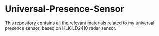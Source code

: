 # Universal-Presence-Sensor
This repository contains all the relevant materials related to my universal presence sensor, based on HLK-LD2410 radar sensor.
